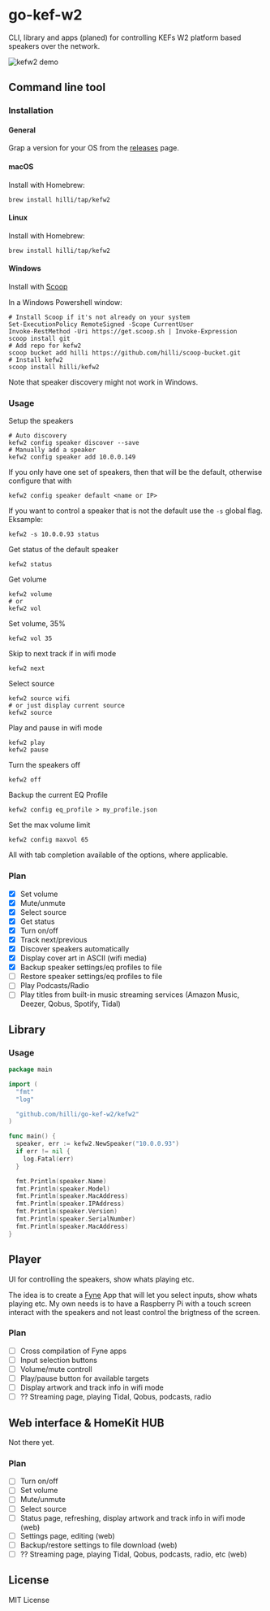 # go-kef-w2

CLI, library and apps (planed) for controlling KEFs W2 platform based speakers over the network.

![kefw2 demo](https://github.com/hilli/go-kef-w2/assets/11922/a79f17bc-9c27-4b79-9f59-7be626265483)

## Command line tool

### Installation

#### General

Grap a version for your OS from the [releases](https://github.com/hilli/go-kef-w2/releases) page.

#### macOS

Install with Homebrew:

```shell
brew install hilli/tap/kefw2
```

#### Linux

Install with Homebrew:

```shell
brew install hilli/tap/kefw2
```

#### Windows

Install with [Scoop](https://scoop.sh/)

In a Windows Powershell window:

```shell
# Install Scoop if it's not already on your system
Set-ExecutionPolicy RemoteSigned -Scope CurrentUser
Invoke-RestMethod -Uri https://get.scoop.sh | Invoke-Expression
scoop install git
# Add repo for kefw2
scoop bucket add hilli https://github.com/hilli/scoop-bucket.git
# Install kefw2
scoop install hilli/kefw2
```

Note that speaker discovery might not work in Windows. 

### Usage

Setup the speakers

```shell
# Auto discovery
kefw2 config speaker discover --save
# Manually add a speaker
kefw2 config speaker add 10.0.0.149
```

If you only have one set of speakers, then that will be the default, otherwise configure that with

```shell
kefw2 config speaker default <name or IP>
```

If you want to control a speaker that is not the default use the `-s` global flag. Eksample:

```shell
kefw2 -s 10.0.0.93 status
```

Get status of the default speaker

```shell
kefw2 status
```

Get volume

```shell
kefw2 volume
# or
kefw2 vol
```

Set volume, 35%

```shell
kefw2 vol 35
```

Skip to next track if in wifi mode

```shell
kefw2 next
```

Select source

```shell
kefw2 source wifi
# or just display current source
kefw2 source
```

Play and pause in wifi mode

```shell
kefw2 play
kefw2 pause
```

Turn the speakers off

```shell
kefw2 off
```

Backup the current EQ Profile

```shell
kefw2 config eq_profile > my_profile.json
```

Set the max volume limit

```shell
kefw2 config maxvol 65
```

All with tab completion available of the options, where applicable.

### Plan

- [x] Set volume
- [x] Mute/unmute
- [x] Select source
- [x] Get status
- [x] Turn on/off
- [x] Track next/previous
- [x] Discover speakers automatically
- [x] Display cover art in ASCII (wifi media)
- [x] Backup speaker settings/eq profiles to file
- [ ] Restore speaker settings/eq profiles to file
- [ ] Play Podcasts/Radio
- [ ] Play titles from built-in music streaming services (Amazon Music, Deezer, Qobus, Spotify, Tidal)

## Library

### Usage

```go
package main

import (
  "fmt"
  "log"

  "github.com/hilli/go-kef-w2/kefw2"
)

func main() {
  speaker, err := kefw2.NewSpeaker("10.0.0.93")
  if err != nil {
    log.Fatal(err)
  }

  fmt.Println(speaker.Name)
  fmt.Println(speaker.Model)
  fmt.Println(speaker.MacAddress)
  fmt.Println(speaker.IPAddress)
  fmt.Println(speaker.Version)
  fmt.Println(speaker.SerialNumber)
  fmt.Println(speaker.MacAddress)
}
```

## Player

UI for controlling the speakers, show whats playing etc.

The idea is to create a [Fyne](https://fyne.io/) App that will let you select inputs, show whats playing etc.
My own needs is to have a Raspberry Pi with a touch screen interact with the speakers and not least control the brigtness of the screen.

### Plan

- [ ] Cross compilation of Fyne apps
- [ ] Input selection buttons
- [ ] Volume/mute controll
- [ ] Play/pause button for available targets
- [ ] Display artwork and track info in wifi mode
- [ ] ?? Streaming page, playing Tidal, Qobus, podcasts, radio

## Web interface & HomeKit HUB

Not there yet.

### Plan

- [ ] Turn on/off
- [ ] Set volume
- [ ] Mute/unmute
- [ ] Select source
- [ ] Status page, refreshing, display artwork and track info in wifi mode (web)
- [ ] Settings page, editing (web)
- [ ] Backup/restore settings to file download (web)
- [ ] ?? Streaming page, playing Tidal, Qobus, podcasts, radio, etc (web)

## License

MIT License
